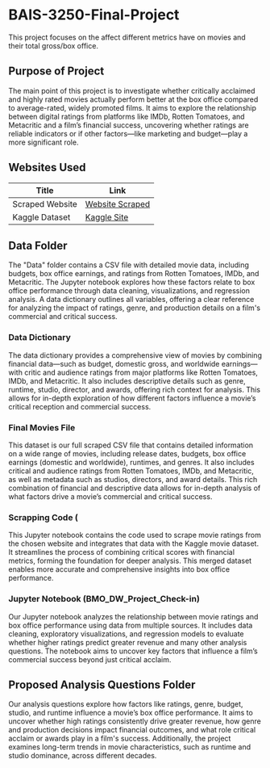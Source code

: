 # BAIS-3250-Final-Project

This project focuses on the affect different metrics have on movies and their total gross/box office. 

## Purpose of Project
The main point of this project is to investigate whether critically acclaimed and highly rated movies actually perform better at the box office compared to average-rated, widely promoted films. It aims to explore the relationship between digital ratings from platforms like IMDb, Rotten Tomatoes, and Metacritic and a film’s financial success, uncovering whether ratings are reliable indicators or if other factors—like marketing and budget—play a more significant role.

## Websites Used
| Title | Link |
| ------ | ------ |
| Scraped Website | [Website Scraped][PlDb] |
| Kaggle Dataset | [Kaggle Site][PlGh] |

   [PlDb]: <https://www.movierankings.net/README.md>
   [PlGh]: <https://www.kaggle.com/datasets/dahvid/movie-budgets-and-revenues/README.md>

## Data Folder
The "Data" folder contains a CSV file with detailed movie data, including budgets, box office earnings, and ratings from Rotten Tomatoes, IMDb, and Metacritic. The Jupyter notebook explores how these factors relate to box office performance through data cleaning, visualizations, and regression analysis. A data dictionary outlines all variables, offering a clear reference for analyzing the impact of ratings, genre, and production details on a film's commercial and critical success.

### Data Dictionary
The data dictionary provides a comprehensive view of movies by combining financial data—such as budget, domestic gross, and worldwide earnings—with critic and audience ratings from major platforms like Rotten Tomatoes, IMDb, and Metacritic. It also includes descriptive details such as genre, runtime, studio, director, and awards, offering rich context for analysis. This allows for in-depth exploration of how different factors influence a movie’s critical reception and commercial success.

### Final Movies File
This dataset is our full scraped CSV file that contains detailed information on a wide range of movies, including release dates, budgets, box office earnings (domestic and worldwide), runtimes, and genres. It also includes critical and audience ratings from Rotten Tomatoes, IMDb, and Metacritic, as well as metadata such as studios, directors, and award details. This rich combination of financial and descriptive data allows for in-depth analysis of what factors drive a movie’s commercial and critical success.


### Scrapping Code (
This Jupyter notebook contains the code used to scrape movie ratings from the chosen website and integrates that data with the Kaggle movie dataset. It streamlines the process of combining critical scores with financial metrics, forming the foundation for deeper analysis. This merged dataset enables more accurate and comprehensive insights into box office performance.


### Jupyter Notebook (BMO_DW_Project_Check-in)
Our Jupyter notebook analyzes the relationship between movie ratings and box office performance using data from multiple sources. It includes data cleaning, exploratory visualizations, and regression models to evaluate whether higher ratings predict greater revenue and many other analysis questions. The notebook aims to uncover key factors that influence a film’s commercial success beyond just critical acclaim.


## Proposed Analysis Questions Folder
Our analysis questions explore how factors like ratings, genre, budget, studio, and runtime influence a movie’s box office performance. It aims to uncover whether high ratings consistently drive greater revenue, how genre and production decisions impact financial outcomes, and what role critical acclaim or awards play in a film's success. Additionally, the project examines long-term trends in movie characteristics, such as runtime and studio dominance, across different decades.

